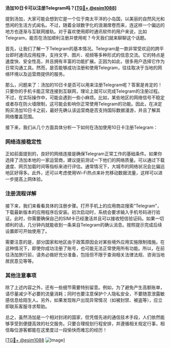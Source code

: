 **汤加10日卡可以注册Telegram吗？[[TG💪+ @esim1088](https://t.me/s/esim1088)]**

提到汤加，大家可能会想到它是一个位于南太平洋的小岛国，以美丽的自然风光和悠闲的生活方式闻名。不过，随着全球数字化的浪潮席卷而来，连这样一个偏远的地方也逐渐与互联网接轨。对于喜欢使用即时通讯软件的用户来说，比如Telegram，能否在汤加顺利注册并使用呢？今天我们就来聊聊这个话题。

首先，让我们了解一下Telegram的基本情况。Telegram是一款非常受欢迎的跨平台即时通讯应用程序，支持文字、图片、视频等多种形式的信息交流。它的特点是速度快、安全性高，并且拥有丰富的功能扩展。正因为如此，很多用户选择它作为日常沟通工具。然而，是否能够成功注册和使用Telegram，往往取决于当地的网络环境以及运营商提供的服务。

那么，问题来了：汤加的10日卡是否可以用来注册Telegram呢？答案是肯定的！只要你的手机卡能正常连接到互联网，理论上就可以完成Telegram的注册过程。不过，在实际操作中，可能会遇到一些小麻烦。比如，某些地区的网络信号不稳定或者存在防火墙限制，这可能会影响你正常使用Telegram的功能。因此，在决定购买汤加10日卡之前，最好先确认该运营商是否支持国际数据漫游，并且了解其网络覆盖范围。

接下来，我们从几个方面具体分析一下如何在汤加使用10日卡注册Telegram：

### 网络连接稳定性

正如前面提到的，良好的网络连接是确保Telegram正常工作的基础条件。如果你选择了汤加本地的一家运营商，建议提前测试一下他们的网络质量。可以通过下载速度、网页加载时间等指标来进行评估。通常情况下，大城市的网络状况会比偏远地区好得多。此外，还可以考虑使用Wi-Fi热点来补充移动数据流量，这样可以进一步提高上网体验。

### 注册流程详解

接下来，我们来看看具体的注册步骤。打开手机上的应用商店搜索“Telegram”，下载最新版本的应用程序后安装。初次启动时，系统会要求输入手机号码进行验证。此时，你需要确保自己的SIM卡已经激活并且可以接收短信验证码。如果一切顺利的话，几分钟内就能收到一条来自Telegram的确认消息。按照提示完成后续设置即可开始使用了。

需要注意的是，部分国家和地区由于政策原因会对某些境外应用实施限制措施。在这种情况下，即使你成功注册了账号，也可能无法正常使用所有功能。所以，在前往汤加旅行前，请务必做好充分准备，包括但不限于查询相关法律法规、咨询当地居民意见等等。

### 其他注意事项

除了上述内容之外，还有一些细节需要特别留意。例如，为了避免产生高额账单，请尽量减少不必要的流量消耗；同时也要注意保护个人隐私安全，不要随意泄露敏感信息给陌生人。另外，如果发现账户出现异常情况（如被封禁、被盗等），应立即联系客服寻求帮助。

总之，虽然汤加是一个相对封闭的国家，但凭借先进的通信技术手段，人们依然能够享受到便捷高效的社交服务。只要合理规划行程安排，并遵循相关规定行事，相信每位游客都能在这里度过一段愉快而难忘的经历！

[[TG💪+ @esim1088](https://t.me/s/esim1088) ![Image](https://i.postimg.cc/4NQfJmqS/Snipaste-2025-05-13-00-14-12.png)]
